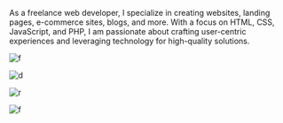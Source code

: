 As a freelance web developer, I specialize in creating websites, landing pages, e-commerce sites, blogs, and more. With a focus on HTML, CSS, JavaScript, and PHP, I am passionate about crafting user-centric experiences and leveraging technology for high-quality solutions.

![f](https://github.com/user-attachments/assets/e23f0b16-5b7c-4909-82e1-37ad25753e9b)

![d](https://github.com/user-attachments/assets/d3080ad1-80e8-49de-88cc-c7738c3139d6)

![r](https://github.com/user-attachments/assets/ba235313-5b00-4b08-bf98-4708bd6a2503)


![f](https://github.com/user-attachments/assets/f33b9d0c-d7ea-466f-a6d4-2c44c049a333)
